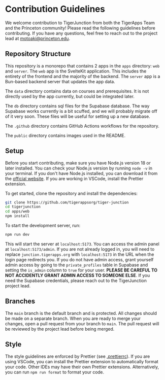 # Contribution Guidelines

We welcome contribution to TigerJunction from both the TigerApps Team and the Princeton community! Please read the following guidelines before contributing. If you have any questions, feel free to reach out to the project lead at motoaki@princeton.edu.

## Repository Structure

This repository is a monorepo that contains 2 apps in the `apps` directory: `web` and `server`. The `web` app is the SvelteKit application. This includes the entirety of the frontend and the majority of the backend. The `server` app is a Bun-based backend server that updates the app data.

The `data` directory contains data on courses and prerequisites. It is not directly used by the app currently, but could be integrated later.

The `db` directory contains sql files for the Supabase database. The way Supabase works currently is a bit scuffed, and we will probably migrate off of it very soon. These files will be useful for setting up a new database.

The `.github` directory contains GitHub Actions workflows for the repository.

The `public` directory contains images used in the README.

## Setup

Before you start contributing, make sure you have Node.js version 18 or later installed. You can check your Node.js version by running `node -v` in your terminal. If you don't have Node.js installed, you can download it from the [official website](https://nodejs.org/). If you are working in VSCode, install the Prettier extension.

To get started, clone the repository and install the dependencies:

```bash
git clone https://github.com/tigerappsorg/tiger-junction
cd tigerjunction
cd apps/web
npm install
```

To start the development server, run:

```bash
npm run dev
```

This will start the server at `localhost:5173`. You can access the admin panel at `localhost:5173/admin`. If you are not already logged in, you will need to replace `junction.tigerapps.org` with `localhost:5173` in the URL when the login page redirects you. If you do not have admin access, grant yourself admin access by going to the `private_profiles` table in Supabase and setting the `is_admin` column to `true` for your user. **PLEASE BE CAREFUL TO NOT ACCIDENTLY GRANT ADMIN ACCESS TO SOMEONE ELSE**. If you need the Supabase credentials, please reach out to the TigerJunction project lead.

## Branches

The `main` branch is the default branch and is protected. All changes should be made on a separate branch. When you are ready to merge your changes, open a pull request from your branch to `main`. The pull request will be reviewed by the project lead before being merged.

## Style

The style guidelines are enforced by Prettier (see [.prettierrc](.prettierrc)). If you are using VSCode, you can install the Prettier extension to automatically format your code. Other IDEs may have their own Prettier extensions. Alternatively, you can run `npm run format` to format your code.
